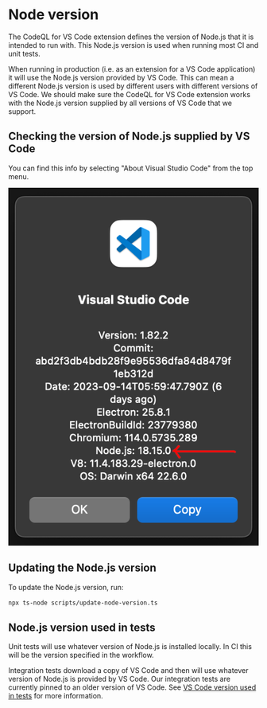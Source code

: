 # Node version

The CodeQL for VS Code extension defines the version of Node.js that it is intended to run with. This Node.js version is used when running most CI and unit tests.

When running in production (i.e. as an extension for a VS Code application) it will use the Node.js version provided by VS Code. This can mean a different Node.js version is used by different users with different versions of VS Code.
We should make sure the CodeQL for VS Code extension works with the Node.js version supplied by all versions of VS Code that we support.

## Checking the version of Node.js supplied by VS Code

You can find this info by selecting "About Visual Studio Code" from the top menu.

![about-vscode](images/about-vscode.png)

## Updating the Node.js version

To update the Node.js version, run:

```bash
npx ts-node scripts/update-node-version.ts
```

## Node.js version used in tests

Unit tests will use whatever version of Node.js is installed locally. In CI this will be the version specified in the workflow.

Integration tests download a copy of VS Code and then will use whatever version of Node.js is provided by VS Code. Our integration tests are currently pinned to an older version of VS Code. See [VS Code version used in tests](./vscode-version.md#vs-code-version-used-in-tests) for more information.
